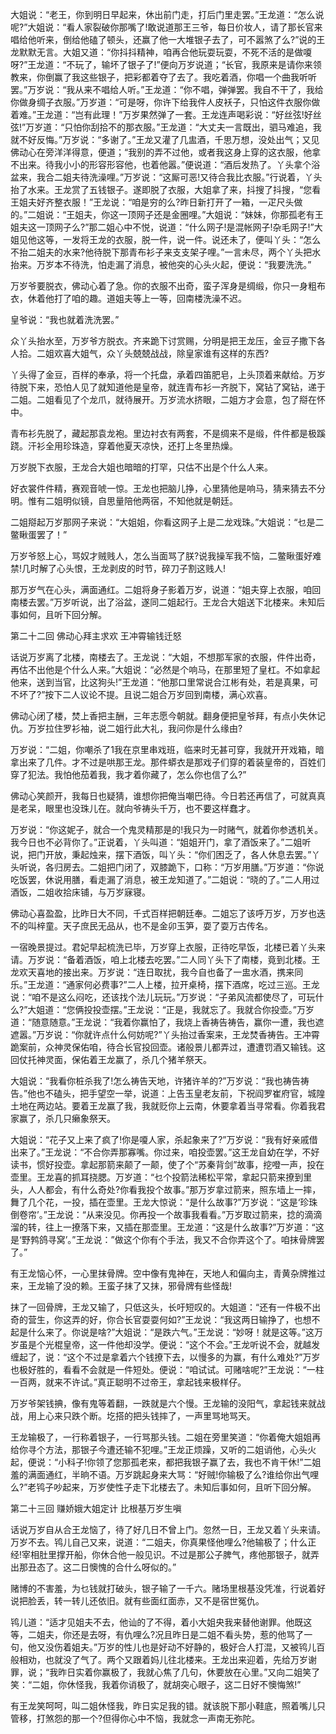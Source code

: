 <!-- { "loadSidebar": true } -->
大姐说：“老王，你到明日早起来，休出前门走，打后门里走罢。”王龙道：“怎么说呢?”大姐说：“看人家裂破你那嘴了!敢说道那王三爷，每日价妆人，请了那长官来唱给他听来，倒给他磕了顿头，还赢了他一大堆银子去了，可不嚣煞了么?”说的王龙默默无言。大姐又道：“你抖抖精神，咱再合他玩耍玩耍，不死不活的是做嗄呀?”王龙道：“不玩了，输坏了银子了!”便向万岁说道；“长官，我原来是请你来领教来，你倒赢了我这些银子，把彩都着夺了去了。我吃着酒，你唱一个曲我听听罢。”万岁说：“我从来不唱给人听。”王龙道：“你不唱，弹弹罢。我自不干了，我给你做身绸子衣服。”万岁道：“可是呀，你许下给我件人皮袄子，只怕这件衣服你做着难。”王龙道：“岂有此理！”万岁果然弹了一套。王龙连声喝彩说：“好丝弦!好丝弦!”万岁道：“只怕你刮拾不的那衣服。”王龙道：“大丈夫一言既出，驷马难追，我就不好反悔。”万岁说：“多谢了。”王龙又灌了几盅酒，千思万想，没处出气；又见佛动心在旁洋洋得意，便道；“我别的弄不过他，或者我这身上穿的这衣服，他拿不出来。待我小小的形容形容他，也着他嚣。”便说道：“酒后发热了。丫头拿个浴盆来，我合二姐夫待洗澡哩。”万岁说：“这厮可恶!又待合我比衣服。”行说着，丫头抬了水来。王龙赏了五钱银子。遂即脱了衣服，大姐拿了来，抖搜了抖搜，“您看王姐夫好齐整衣服！”王龙说：“咱是穷的么?昨日新打开了一箱，一疋尺头做的。”二姐说：“王姐夫，你这一顶网子还是金圈哩。”大姐说：“妹妹，你那孤老有王姐夫这一顶网子么?”那二姐心中不悦，说道：“什么网子!是混帐网子!杂毛网子!”大姐见他这等，一发将王龙的衣服，脱一件，说一件。说还未了，便叫丫头：“怎么不抬二姐夫的水来?他待脱下那青布衫子来支支架子哩。”一言未尽，两个丫头把水抬来。万岁本不待洗，怕走漏了消息，被他突的心头火起，便说：“我要洗洗。”

万岁爷要脱衣，佛动心着了急。你的衣服不出奇，蛮子浑身是绸缎，你只一身粗布衣，休着他打了咱的趣。道姐夫等上一等，回南楼洗澡不迟。

皇爷说：“我也就着洗洗罢。”

众丫头抬水至，万岁爷方脱衣。齐来跪下讨赏赐，分明是把王龙压，金豆子撒下各人拾。二姐欢喜大姐气，众丫头兢兢战战，除皇家谁有这样的东西?

丫头得了金豆，百样的奉承，将一个托盘，承着四笛肥皂，上头顶着来献给。万岁待脱下来，恐怕人见了就知道他是皇帝，就连青布衫一齐脱下，窝钻了窝钻，递于二姐。二姐看见了个龙爪，就待展开。万岁流水挤眼，二姐方才会意，包了搿在怀中。

青布衫先脱了，藏起那袁龙袍。里边衬衣有两套，不是绸来不是缎，件件都是极蹊跷。汗衫全用珍珠造，穿着他夏天凉快，还打上冬里热燥。

万岁脱下衣服，王龙合大姐也暗暗的打罕，只估不出是个什么人来。

好衣裳件件精，赛观音唬一惊。王龙也把脑儿挣，心里猜他是响马，猜来猜去不分明。惟有二姐明似镜，自思量陪他两宿，不知他就是朝廷。

二姐搿起万岁那网子来说：“大姐姐，你看这网子上是二龙戏珠。”大姐说：“乜是二鳖瞅蛋罢了！”

万岁爷怒上心，骂奴才贼贱人，怎么当面骂了朕?说我操军我不恼，二鳖瞅蛋好难禁!几时解了心头恨，王龙剥皮的时节，碎刀子割这贱人!

那万岁气在心头，满面通红。二姐将身子影着万岁，说道：“姐夫穿上衣服，咱回南楼去罢。”万岁听说，出了浴盆，遂同二姐起行。王龙合大姐送下北楼来。未知后事如何，且听下回分解。

第二十二回  佛动心拜主求欢  王冲霄输钱迁怒

话说万岁离了北楼，南楼去了。王龙说：“大姐，不想那军家的衣服，件件出奇，再估不出他是个什么人来。”大姐说：“必然是个响马，在那里短了皇杠。不如拿起他来，送到当官，比这狗头!”王龙道：“他那口里常说合江彬有处，若是真果，可不坏了?”按下二人议论不提。且说二姐合万岁回到南楼，满心欢喜。

佛动心闭了楼，焚上香把主酬，三年志愿今朝就。翻身便把皇爷拜，有点小失休记仇。万岁拉住罗衫袖，说二姐行此大礼，我问你是什么缘由?

万岁说：“二姐，你嘲杀了1我在京里串戏班，临来时无甚可穿，我就开开戏箱，暗拿出来了几件。才不过是哄那王龙。那件蟒衣是那戏子们穿的着装皇帝的，百姓们穿了犯法。我怕他茄着我，我才着你藏了，怎么你也信了么?”

佛动心笑颜开，我每日也疑猜，谁想你把俺当嘲巴待。今日若还再信了，可就真真是老呆，眼里也没珠儿在。就向爷祷头千万，也不要这样蠢才。

万岁说：“你这妮子，就合一个鬼灵精那是的!我只为一时赌气，就着你参透机关。我今日也不必背你了。”正说着，丫头叫道：“姐姐开门，拿了酒饭来了。”二姐听说，把门开放，秉起烛来，摆下酒饭，叫丫头：“你们困乏了，各人休息去罢。”丫头听说，各归房去。二姐把门闭了，双膝跪下，口称：“万岁用膳。”万岁道：“你说吃饭罢，休说用膳，看走漏了消息，被王龙知道了。”二姐说：“晓的了。”二人用过酒饭，二姐收拾床铺，与万岁寐寝。

佛动心喜盈盈，比昨日大不同，千式百样把朝廷奉。二姐忘了该呼万岁，万岁也迭不的叫梓童。天子庶民无品从，也不是金卯玉笋，耍了耍万古传名。

一宿晚景提过。君妃早起梳洗已毕，万岁穿上衣服，正待吃早饭，北楼已着丫头来请。万岁说：“备着酒饭，咱上北楼去吃罢。”二人同丫头下了南楼，竟到北楼。王龙欢天喜地的接出来。万岁说：“连日取扰，我今自也备了一盅水酒，携来同乐。”王龙道：“通家何必费事?”二人上楼，拉开桌椅，摆下酒席，吃过三巡。王龙说：“咱不是这么闷吃，还该找个法儿玩玩。”万岁说：“子弟风流都使尽了，可玩什么?”大姐道：“您俩投投壶摆。”王龙说：“正是，我就忘了。我就合你投壶。”万岁道：“随意随意。”王龙说：“我着你赢怕了，我烧上香祷告祷告，赢你一遭，我也遮遮嚣。”万岁说：“你就许点什么何妨呢?”丫头抬过香案来，王龙焚香祷告。王冲霄跪案前，众神灵保佑咱，待合长官投回壶。诸般景儿都弄过，遭遭罚酒又输钱。这回仗托神灵面，保佑着王龙赢了，杀几个猪羊祭天。

大姐说：“我看你桩杀我了!怎么祷告天地，许猪许羊的?”万岁说：“我也祷告祷告。”他也不磕头，把手望空一举，说道：上告玉皇老友前，下祝阎罗崔府官，城隍土地在两边站。要着王龙赢了我，我就贬你上云南，休要拿着当寻常看。你着我君家赢了，杀几只癞象祭天。

大姐说：“花子又上来了疯了!你是嗄人家，杀起象来了?”万岁说：“我有好亲戚借出来了。”王龙说：“不合你弄那寡嘴。你过来，咱投壶罢。”这王龙自幼在学，不好读书，惯好投壶。拿起那箭来颠了一颠，使了个“苏秦背剑”故事，挖噔一声，投在壶里。王龙喜的抓耳挠腮。万岁道：“乜个投箭法稀松平常，拿起只箭来撩到里头，人人都会，有什么奇处?你看我投个故事。”那万岁拿过箭来，照东墙上一摔，舞了几个花，一投，插在壶里。王龙大惊说：“是什么故事?”万岁说：“这是‘珍珠倒卷帘’。”王龙说：“从来没见。你再投一个故事我看看。”万岁取过箭来，捻的滴滴溜的转，往上一撩落下来，又插在那壶里。王龙道：“这是什么故事?”万岁道：“这是‘野鹁鸽寻窝’。”王龙说：”做这个你有个手法，我又不合你弄这个了。咱抹骨牌罢了。”

有王龙恼心怀，一心里抹骨牌。空中像有鬼神在，天地人和偏向主，青黄杂牌推过来，王龙输了没的赖。王蛮子抹了又抹，邪骨牌有些怪哉!

抹了一回骨牌，王龙又输了，只低这头，长吁短叹的。大姐道：“还有一件极不出奇的营生，你这弄的好，你合长官耍耍何如?”王龙说：“我这两日输挣了，也想不起是什么来了。你说是啥?”大姐说：“是跌六气。”王龙说：“妙呀！就是这等。”这万岁虽是个光棍皇帝，这一件他却没学。便说：“这个不会。”王龙听说不会，就越发缠起了，说：“这个不过是拿着六个钱撩下去，以慢多的为赢，有什么难处?”万岁也极好胜的，看看不会就是一件短处。便说：“咱试试。可赌啥呢?”王龙说：“一柱一百两，就来不许试。”真正聪明不过帝王，拿起钱来极样仔。

万岁爷架钱捵，像有鬼等着翻，一跌就是六个慢。王龙输的没阳气，拿起钱来就战战，用上心来只跌个断。圪搭的把头钱摔了，一声里骂地骂天。

王龙输极了，一行称着银子，一行骂那头钱。二姐在旁里笑道：“你着俺大姐姐再给你寻个方法，那银子今遭还输不犯哩。”王龙正烦躁，又听的二姐诮他，心头火起，便说：“小科子!你领了您那孤老来，都把我银子赢了去，我也不肯干休!”二姐羞的满面通红，半晌不语。万岁跳起身来大骂：“好贼!你输极了么?谁给你出气哩么?”老鸨子吵起来，万岁使性子走下北楼去了。未知后事如何，且听下回分解。

第二十三回  赚娇娥大姐定计  比根基万岁生嗔

话说万岁自从合王龙恼了，待了好几日不曾上门。忽然一日，王龙又着丫头来请。万岁不去。鸨儿自己又来，说道：“二姐夫，你真果怪他哩么?他输极了；什么正经!宰相肚里撑开船，你休合他一般见识。不过是那公子脾气，疼他那银子，就弄出那丑态了。这二日懊愧的合什么呀似的。”

赌博的不害羞，为乜钱就打破头，银子输了一千六。赌场里根基没凭准，行说着好说把脸丢，转一转儿还依旧。就有些面红面赤，又不是宿世冤仇。

鸨儿道：“适才见姐夫不去，他讪的了不得，着小大姐央我来替他谢罪。他既这等，二姐夫，你还是去呀，有仇哩么?况且昨日是二姐不看头势，惹的他骂了一句，他又没伤着姐夫。”万岁的性儿也是好动不好静的，极好合人打混，又被鸨儿百般相劝，也就没了气了。两个又跟着妈儿往北楼来。王龙出来迎着，先给万岁谢罪，说；“我昨日实着你赢极了，我就心焦了几句，休要放在心里。”又向二姐笑了笑：“二姐，你休怪我，我着你诮极了，就胡突心眼子，这二日好不懊悔煞!”

有王龙笑呵呵，叫二姐休怪我，昨日实足我的错。就该脱下那小鞋底，照着嘴儿只管移，打煞怨的那一个?但得你心中不恼，我就念一声南无弥陀。

